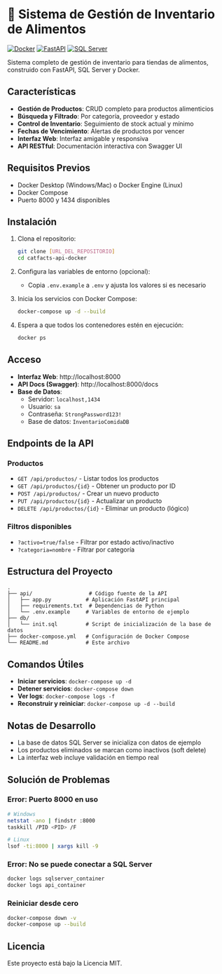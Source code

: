 # 🛒 Sistema de Gestión de Inventario de Alimentos

[![Docker](https://img.shields.io/badge/Docker-2CA5E0?style=for-the-badge&logo=docker&logoColor=white)](https://www.docker.com/)
[![FastAPI](https://img.shields.io/badge/FastAPI-009688?style=for-the-badge&logo=fastapi&logoColor=white)](https://fastapi.tiangolo.com/)
[![SQL Server](https://img.shields.io/badge/Microsoft%20SQL%20Server-CC2927?style=for-the-badge&logo=microsoft%20sql%20server&logoColor=white)](https://www.microsoft.com/sql-server/)

Sistema completo de gestión de inventario para tiendas de alimentos, construido con FastAPI, SQL Server y Docker.

##  Características

- **Gestión de Productos**: CRUD completo para productos alimenticios
- **Búsqueda y Filtrado**: Por categoría, proveedor y estado
- **Control de Inventario**: Seguimiento de stock actual y mínimo
- **Fechas de Vencimiento**: Alertas de productos por vencer
- **Interfaz Web**: Interfaz amigable y responsiva
- **API RESTful**: Documentación interactiva con Swagger UI

##  Requisitos Previos

- Docker Desktop (Windows/Mac) o Docker Engine (Linux)
- Docker Compose
- Puerto 8000 y 1434 disponibles

##  Instalación

1. Clona el repositorio:
   ```bash
   git clone [URL_DEL_REPOSITORIO]
   cd catfacts-api-docker
   ```

2. Configura las variables de entorno (opcional):
   - Copia `.env.example` a `.env` y ajusta los valores si es necesario

3. Inicia los servicios con Docker Compose:
   ```bash
   docker-compose up -d --build
   ```

4. Espera a que todos los contenedores estén en ejecución:
   ```bash
   docker ps
   ```

##  Acceso

- **Interfaz Web**: http://localhost:8000
- **API Docs (Swagger)**: http://localhost:8000/docs
- **Base de Datos**:
  - Servidor: `localhost,1434`
  - Usuario: `sa`
  - Contraseña: `StrongPassword123!`
  - Base de datos: `InventarioComidaDB`

##  Endpoints de la API

### Productos

- `GET /api/productos/` - Listar todos los productos
- `GET /api/productos/{id}` - Obtener un producto por ID
- `POST /api/productos/` - Crear un nuevo producto
- `PUT /api/productos/{id}` - Actualizar un producto
- `DELETE /api/productos/{id}` - Eliminar un producto (lógico)

### Filtros disponibles

- `?activo=true/false` - Filtrar por estado activo/inactivo
- `?categoria=nombre` - Filtrar por categoría

##  Estructura del Proyecto
```
.
├── api/                  # Código fuente de la API
│   ├── app.py           # Aplicación FastAPI principal
│   ├── requirements.txt  # Dependencias de Python
│   └── .env.example     # Variables de entorno de ejemplo
├── db/
│   └── init.sql         # Script de inicialización de la base de datos
├── docker-compose.yml   # Configuración de Docker Compose
└── README.md            # Este archivo
```

##  Comandos Útiles
- **Iniciar servicios**: `docker-compose up -d`
- **Detener servicios**: `docker-compose down`
- **Ver logs**: `docker-compose logs -f`
- **Reconstruir y reiniciar**: `docker-compose up -d --build`

##  Notas de Desarrollo

- La base de datos SQL Server se inicializa con datos de ejemplo
- Los productos eliminados se marcan como inactivos (soft delete)
- La interfaz web incluye validación en tiempo real

##  Solución de Problemas

### Error: Puerto 8000 en uso
```bash
# Windows
netstat -ano | findstr :8000
taskkill /PID <PID> /F

# Linux
lsof -ti:8000 | xargs kill -9
```

### Error: No se puede conectar a SQL Server
```bash
docker logs sqlserver_container
docker logs api_container
```

### Reiniciar desde cero
```bash
docker-compose down -v
docker-compose up --build
```

## Licencia

Este proyecto está bajo la Licencia MIT.



